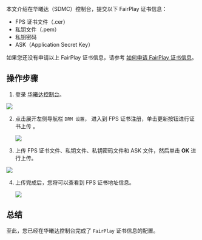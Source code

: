 本文介绍在华曦达（SDMC）控制台，提交以下 FairPlay 证书信息：

- FPS 证书文件（.cer）
- 私钥文件（.pem）
- 私钥密码
- ASK（Application Secret Key）

如果您还没有申请以上 FairPlay 证书信息，请参考 [如何申请 FairPlay 证书信息]()。

## 操作步骤
1. 登录 [华曦达控制台](https://sso.multidrm.tv/login)。

![](https://qcloudimg.tencent-cloud.cn/raw/1833a48650c8ba607ad57701839b6d33.png)

2. 点击展开左侧导航栏 `DRM 设置`， 进入到 FPS 证书注册，单击更新按钮进行证书上传 。

   ![](https://qcloudimg.tencent-cloud.cn/raw/b6e7c92bab1dc0c7efa7b8bbfc179303.png)

3.  上传 FPS 证书文件、私钥文件、私钥密码文件和 ASK 文件，然后单击 **OK** 进行上传。 

   ![](https://qcloudimg.tencent-cloud.cn/raw/c318449d607d21ed74d2aaaa89119f9e.png)

4. 上传完成后，您将可以查看到 FPS 证书地址信息。

   ![](https://qcloudimg.tencent-cloud.cn/raw/81407e990466afe606bba4c378f66fe6.png)
   

## 总结

至此，您已经在华曦达控制台完成了 `FairPlay` 证书信息的配置。
